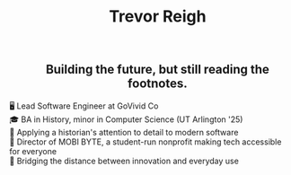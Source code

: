 <div id="user-content-toc">
  <ul align="center" style="list-style: none;">
    <summary>
      <h1>Trevor Reigh</h1>
      <br>
      <h2>Building the future, but still reading the footnotes.</h2>
    </summary>
  </ul>
</div>

🖥️ Lead Software Engineer at GoVivid Co <br>
🎓 BA in History, minor in Computer Science (UT Arlington '25) <br>
📜 Applying a historian's attention to detail to modern software <br>
🌱 Director of MOBI BYTE, a student-run nonprofit making tech accessible for everyone <br>
🧩 Bridging the distance between innovation and everyday use
